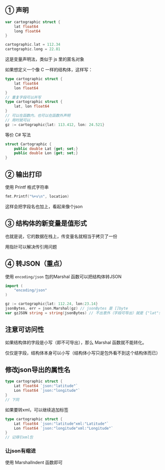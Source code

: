 ## ① 声明

``` GO
var cartographic struct {
    lat float64
    long float64
}

cartographic.lat = 112.34
cartographic.long = 22.81
```

这是变量声明法，类似于 js 里的匿名对象

如果想定义一个像 C 一样的结构体，这样写：

``` GO
type cartographic struct {
    lat float64
    lon float64
}
// 重复字段可以并写
type cartographic struct {
    lat, lon float64
}
// 可以在函数内，也可以在函数外声明
// 用时就可以
gz := cartographic{lat: 113.412, lon: 24.521}
```

等价 C# 写法

``` C#
struct Cartographic {
    public double Lat {get; set;}
    public double Lon {get; set;}
}
```

## ② 输出打印

使用 Printf 格式字符串

``` GO
fmt.Printf("%+v\n", location)
```

这样会把字段名也加上，看起来像个json

## ③ 结构体的新变量是值形式

也就是说，它的数据在栈上，传变量名就相当于拷贝了一份

用指针可以解决传引用问题

## ④ 转JSON（重点）

使用 `encoding/json` 包的Marshal 函数可以把结构体转JSON

``` GO
import (
    "encoding/json"
)

gz := cartographic{lat: 112.24, lon:23.14}
jsonBytes, err = json.Marshal(gz) // jsonBytes 是 []byte
var gzJSON string = string(jsonBytes) // 不出意外（字段可导出）就是 {"lat": 112.24, "lon": 23.14}
```

## 注意可访问性

如果结构体的字段是小写（即不可导出），那么 Marshal 函数就不能转化。

仅仅是字段，结构体本身可以小写（结构体小写只是包外看不到这个结构体而已）

## 修改json导出的属性名

``` GO
type cartographic struct {
    Lat float64 `json:"latitude"`
    Lon float64 `json:"longitude"`
}
// 下同
```

如果要转xml，可以继续追加标签

``` GO
type cartographic struct {
    Lat float64 `json:"latitude"xml:"Latitude"`
    Lon float64 `json:"longitude"xml:"Longitude"`
}
// 记得引xml包
```

### 让json有缩进

使用 MarshalIndent 函数即可